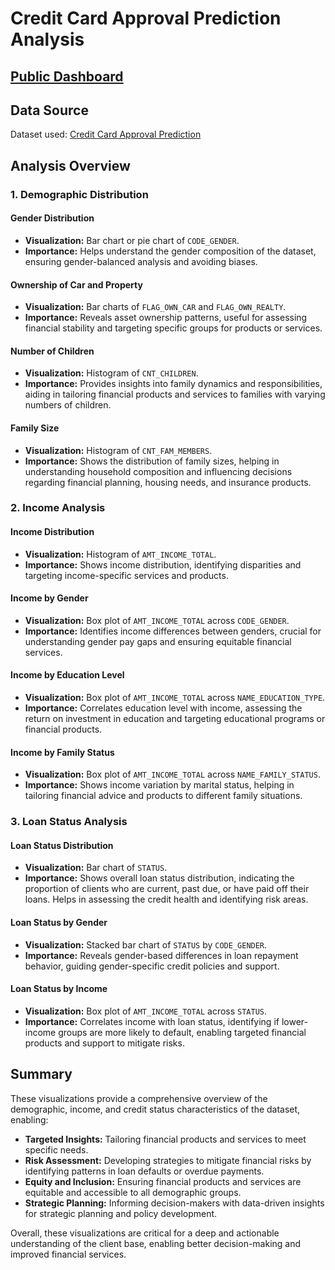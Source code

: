 # Credit Card Approval Prediction Analysis

## [Public Dashboard](https://public.tableau.com/app/profile/nirmal.philipose.mathew/viz/CreditLoanDashboard_17202318210820/Dashboard1?publish=yes)


## Data Source
Dataset used: [Credit Card Approval Prediction](https://www.kaggle.com/datasets/rikdifos/credit-card-approval-prediction?select=application_record.csv)

## Analysis Overview

### 1. Demographic Distribution

#### Gender Distribution
- **Visualization:** Bar chart or pie chart of `CODE_GENDER`.
- **Importance:** Helps understand the gender composition of the dataset, ensuring gender-balanced analysis and avoiding biases.

#### Ownership of Car and Property
- **Visualization:** Bar charts of `FLAG_OWN_CAR` and `FLAG_OWN_REALTY`.
- **Importance:** Reveals asset ownership patterns, useful for assessing financial stability and targeting specific groups for products or services.

#### Number of Children
- **Visualization:** Histogram of `CNT_CHILDREN`.
- **Importance:** Provides insights into family dynamics and responsibilities, aiding in tailoring financial products and services to families with varying numbers of children.

#### Family Size
- **Visualization:** Histogram of `CNT_FAM_MEMBERS`.
- **Importance:** Shows the distribution of family sizes, helping in understanding household composition and influencing decisions regarding financial planning, housing needs, and insurance products.

### 2. Income Analysis

#### Income Distribution
- **Visualization:** Histogram of `AMT_INCOME_TOTAL`.
- **Importance:** Shows income distribution, identifying disparities and targeting income-specific services and products.

#### Income by Gender
- **Visualization:** Box plot of `AMT_INCOME_TOTAL` across `CODE_GENDER`.
- **Importance:** Identifies income differences between genders, crucial for understanding gender pay gaps and ensuring equitable financial services.

#### Income by Education Level
- **Visualization:** Box plot of `AMT_INCOME_TOTAL` across `NAME_EDUCATION_TYPE`.
- **Importance:** Correlates education level with income, assessing the return on investment in education and targeting educational programs or financial products.

#### Income by Family Status
- **Visualization:** Box plot of `AMT_INCOME_TOTAL` across `NAME_FAMILY_STATUS`.
- **Importance:** Shows income variation by marital status, helping in tailoring financial advice and products to different family situations.

### 3. Loan Status Analysis

#### Loan Status Distribution
- **Visualization:** Bar chart of `STATUS`.
- **Importance:** Shows overall loan status distribution, indicating the proportion of clients who are current, past due, or have paid off their loans. Helps in assessing the credit health and identifying risk areas.

#### Loan Status by Gender
- **Visualization:** Stacked bar chart of `STATUS` by `CODE_GENDER`.
- **Importance:** Reveals gender-based differences in loan repayment behavior, guiding gender-specific credit policies and support.

#### Loan Status by Income
- **Visualization:** Box plot of `AMT_INCOME_TOTAL` across `STATUS`.
- **Importance:** Correlates income with loan status, identifying if lower-income groups are more likely to default, enabling targeted financial products and support to mitigate risks.

## Summary
These visualizations provide a comprehensive overview of the demographic, income, and credit status characteristics of the dataset, enabling:

- **Targeted Insights:** Tailoring financial products and services to meet specific needs.
- **Risk Assessment:** Developing strategies to mitigate financial risks by identifying patterns in loan defaults or overdue payments.
- **Equity and Inclusion:** Ensuring financial products and services are equitable and accessible to all demographic groups.
- **Strategic Planning:** Informing decision-makers with data-driven insights for strategic planning and policy development.

Overall, these visualizations are critical for a deep and actionable understanding of the client base, enabling better decision-making and improved financial services.
